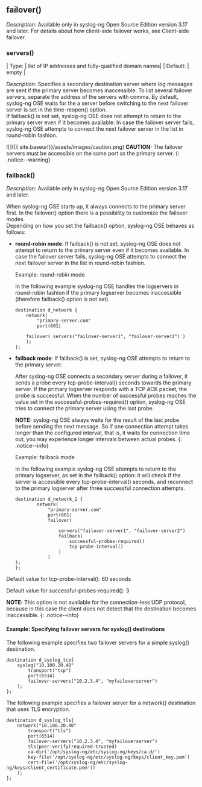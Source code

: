 ## failover()

*Description:* Available only in syslog-ng Open Source Edition version
3.17 and later. For details about how client-side failover works, see
Client-side failover.  

### servers()

| Type: | list of IP addresses and fully-qualified domain names|
| Default:  | empty                            |

*Description:* Specifies a secondary destination server where log messages are sent if the primary server becomes     inaccessible. To list several failover servers, separate the address of the servers with comma. By default, syslog-ng OSE waits for the a server before switching to the next failover server is set in the time-reopen() option.  
If failback() is not set, syslog-ng OSE does not attempt to return to the primary server even if it becomes available. In case the failover server fails, syslog-ng OSE attempts to connect the next failover server in the list in round-robin fashion.  

![]({{ site.baseurl}}/assets/images/caution.png) **CAUTION:**
The failover servers must be accessible on the same port as the primary server.
{: .notice--warning}

### failback()

*Description:* Available only in syslog-ng Open Source Edition version 3.17 and later.

When syslog-ng OSE starts up, it always connects to the primary
server first. In the failover() option there is a possibility to
customize the failover modes.  
Depending on how you set the failback() option, syslog-ng OSE
behaves as follows:

- **round-robin mode**: If failback() is not set, syslog-ng OSE does not attempt to return to the primary server even if it becomes available. In case the failover server fails, syslog-ng OSE attempts to connect the next failover server in the list in round-robin fashion.

  Example: round-robin mode

  In the following example syslog-ng OSE handles the logservers in round-robin fashion if the primary logserver becomes   inaccessible (therefore failback() option is not set).

    ```config
    destination d_network {                                      
        network(                                                
            "primary-server.com"                               
            port(601)                                          

        failover( servers("failover-server1", "failover-server2") ) 
        );                                                           
    };                                                           
    ```

- **failback mode**: If failback() is set, syslog-ng OSE attempts to return to the primary server.

    After syslog-ng OSE connects a secondary server during a failover, it sends a probe every tcp-probe-interval() seconds towards the primary server. If the primary logserver responds with a TCP ACK packet, the probe is successful. When the number of successful probes reaches the value set in the            successful-probes-required() option, syslog-ng OSE tries to connect the primary server using the last probe.

    **NOTE:** syslog-ng OSE always waits for the result of the last probe before sending the next message. So if one connection attempt takes longer than the configured interval, that is, it waits for connection time out, you may experience longer intervals between actual probes.
    {: .notice--info}

    Example: failback mode

    In the following example syslog-ng OSE attempts to return to the primary logserver, as set in the failback() option: it will check if the server is accessible every tcp-probe-interval() seconds, and reconnect to the primary logserver after three successful connection attempts.

    ```config
    destination d_network_2 {
            network(                                                
                "primary-server.com"                               
                port(601)                                          
                failover(                                          
                                                                    
                    servers("failover-server1", "failover-server2") 
                    failback(                                     
                        successful-probes-required()             
                        tcp-probe-interval()                     
                    )                                             
                )                                                  
    );                                                           
    };                                                           
    ```

Default value for tcp-probe-interval(): 60 seconds  

Default value for successful-probes-required(): 3  

**NOTE:** This option is not available for the connection-less UDP protocol,
because in this case the client does not detect that the destination
becomes inaccessible.
{: .notice--info}

#### Example: Specifying failover servers for syslog() destinations

The following example specifies two failover servers for a simple
syslog() destination.

```config
destination d_syslog_tcp{
    syslog("10.100.20.40"
        transport("tcp")
        port(6514)
        failover-servers("10.2.3.4", "myfailoverserver")
    );
};
```

The following example specifies a failover server for a network()
destination that uses TLS encryption.

```config
destination d_syslog_tls{
    network("10.100.20.40"
        transport("tls")
        port(6514)
        failover-servers("10.2.3.4", "myfailoverserver")
        tls(peer-verify(required-trusted)
        ca-dir('/opt/syslog-ng/etc/syslog-ng/keys/ca.d/')
        key-file('/opt/syslog-ng/etc/syslog-ng/keys/client_key.pem')
        cert-file('/opt/syslog-ng/etc/syslog-ng/keys/client_certificate.pem'))
    );
};
```
